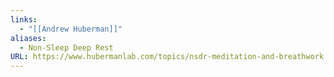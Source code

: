 ```yaml
---
links:
  - "[[Andrew Huberman]]"
aliases:
  - Non-Sleep Deep Rest
URL: https://www.hubermanlab.com/topics/nsdr-meditation-and-breathwork
---
```

